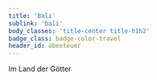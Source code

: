 ```yaml
---
title: 'Bali'
sublink: 'bali'
body_classes: 'title-center title-h1h2'
badge_class: badge-color-travel
header_id: abenteuer
---
```


Im Land der Götter
